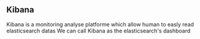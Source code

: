 ## Kibana

Kibana is a monitoring analyse platforme which allow human to easly read elasticsearch datas
We can call Kibana as the elasticsearch's dashboard